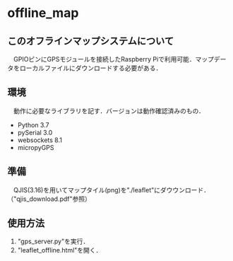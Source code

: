 # offline_map

## このオフラインマップシステムについて
　GPIOピンにGPSモジュールを接続したRaspberry Piで利用可能．マップデータをローカルファイルにダウンロードする必要がある．
 
## 環境
　動作に必要なライブラリを記す．バージョンは動作確認済みのもの．
 - Python 3.7
 - pySerial 3.0
 - websockets 8.1
 - micropyGPS
 
## 準備
　QJIS(3.16)を用いてマップタイル(png)を"./leaflet"にダウウンロード．（"qjis_download.pdf"参照）
 
## 使用方法
 1. "gps_server.py"を実行．
 2. "leaflet_offline.html"を開く．
